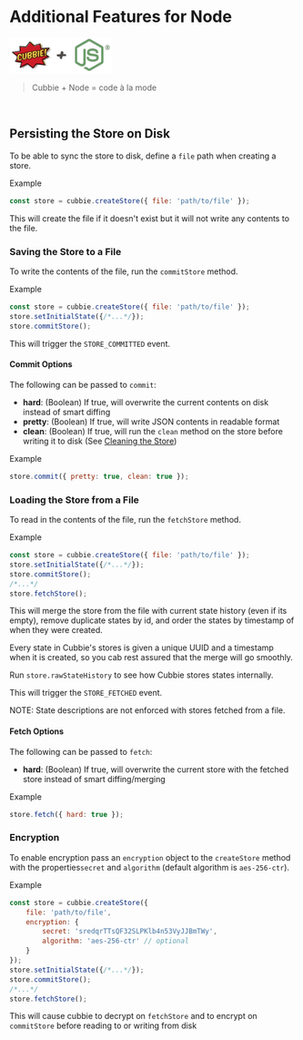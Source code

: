# Additional Features for Node

<img width="180" alt="cubbie plus node.js" title="cubbie plus node.js" src="https://raw.githubusercontent.com/samueleaton/design/master/cubbie_plus_node.png">    

> Cubbie + Node = code à la mode

<br />

## Persisting the Store on Disk

To be able to sync the store to disk, define a `file` path when creating a store.

Example

``` javascript
const store = cubbie.createStore({ file: 'path/to/file' });
```

This will create the file if it doesn't exist but it will not write any contents to the file.

### Saving the Store to a File

To write the contents of the file, run the `commitStore` method.

Example

``` javascript
const store = cubbie.createStore({ file: 'path/to/file' });
store.setInitialState({/*...*/});
store.commitStore();
```

This will trigger the `STORE_COMMITTED` event.

#### Commit Options

The following can be passed to `commit`:

- **hard**: (Boolean) If true, will overwrite the current contents on disk instead of smart diffing
- **pretty**: (Boolean) If true, will write JSON contents in readable format
- **clean**: (Boolean) If true, will run the `clean` method on the store before writing it to disk (See [Cleaning the Store](docs/cleaning_the_store.md))

Example

``` javascript
store.commit({ pretty: true, clean: true });
```

### Loading the Store from a File

To read in the contents of the file, run the `fetchStore` method.

Example

``` javascript
const store = cubbie.createStore({ file: 'path/to/file' });
store.setInitialState({/*...*/});
store.commitStore();
/*...*/
store.fetchStore();
```

This will merge the store from the file with current state history (even if its empty), remove duplicate states by id, and order the states by timestamp of when they were created. 

Every state in Cubbie's stores is given a unique UUID and a timestamp when it is created, so you cab rest assured that the merge will go smoothly. 

Run `store.rawStateHistory` to see how Cubbie stores states internally.

This will trigger the `STORE_FETCHED` event.

NOTE: State descriptions are not enforced with stores fetched from a file.

#### Fetch Options

The following can be passed to `fetch`:

- **hard**: (Boolean) If true, will overwrite the current store with the fetched store instead of smart diffing/merging

Example

``` javascript
store.fetch({ hard: true });
```

### Encryption

To enable encryption pass an `encryption` object to the `createStore` method with the properties`secret` and `algorithm` (default algorithm is `aes-256-ctr`).

Example

``` javascript
const store = cubbie.createStore({
    file: 'path/to/file',
    encryption: {
        secret: 'sredqrTTsQF32SLPKlb4n53VyJJBmTWy',
        algorithm: 'aes-256-ctr' // optional
    }
});
store.setInitialState({/*...*/});
store.commitStore();
/*...*/
store.fetchStore();
```

This will cause cubbie to decrypt on `fetchStore` and to encrypt on `commitStore` before reading to or writing from disk
